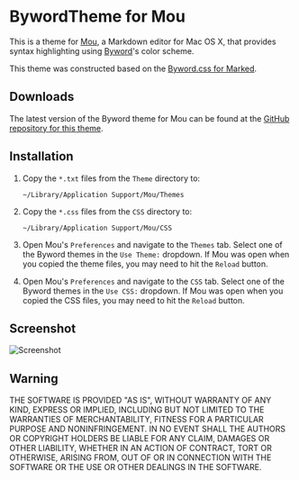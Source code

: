 # BywordTheme for Mou

This is a theme for [Mou](http://mouapp.com/), a Markdown editor for Mac OS X, that provides syntax highlighting using [Byword](http://bywordapp.com)'s color scheme.

This theme was constructed based on the [Byword.css for Marked](http://bywordapp.com/extras/index.html).

## Downloads

The latest version of the Byword theme for Mou can be found at the [GitHub repository for this theme](https://github.com/kvanlierop/mou-theme-byword).

## Installation

1. Copy the `*.txt` files from the `Theme` directory to:

	`~/Library/Application Support/Mou/Themes`

2. Copy the `*.css` files from the `CSS` directory to:

	`~/Library/Application Support/Mou/CSS`

3. Open Mou's `Preferences` and navigate to the `Themes` tab.  Select one of the Byword themes in the `Use Theme:` dropdown.  If Mou was open when you copied the theme files, you may need to hit the `Reload` button.

4. Open Mou's `Preferences` and navigate to the `CSS` tab.  Select one of the Byword themes in the `Use CSS:` dropdown.  If Mou was open when you copied the CSS files, you may need to hit the `Reload` button.

## Screenshot

![Screenshot](https://raw.github.com/kvanlierop/byword-for-mou/master/screenshot.png)

## Warning

THE SOFTWARE IS PROVIDED "AS IS", WITHOUT WARRANTY OF ANY KIND, EXPRESS OR IMPLIED, INCLUDING BUT NOT LIMITED TO THE WARRANTIES OF MERCHANTABILITY, FITNESS FOR A PARTICULAR PURPOSE AND NONINFRINGEMENT. IN NO EVENT SHALL THE AUTHORS OR COPYRIGHT HOLDERS BE LIABLE FOR ANY CLAIM, DAMAGES OR OTHER LIABILITY, WHETHER IN AN ACTION OF CONTRACT, TORT OR OTHERWISE, ARISING FROM, OUT OF OR IN CONNECTION WITH THE SOFTWARE OR THE USE OR OTHER DEALINGS IN THE SOFTWARE.
